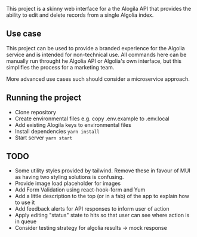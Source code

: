 This project is a skinny web interface for a the Alogila API that provides the ability to edit and delete records from a single Algolia index.

## Use case

This project can be used to provide a branded experience for the Algolia service and is intended for non-technical use. All commands here can be manually run throught he Algolia API or Algolia's own interface, but this simplifies the process for a marketing team.

More advanced use cases such should consider a microservice approach.

## Running the project

- Clone repository
- Create environmental files e.g. copy .env.example to .env.local
- Add existing Alogila keys to environmental files
- Install dependencies `yarn install`
- Start server `yarn start`

## TODO

- Some utility styles provided by tailwind. Remove these in favour of MUI as having two styling solutions is confusing.
- Provide image load placeholder for images
- Add Form Validation using react-hook-form and Yum
- Add a little description to the top (or in a fab) of the app to explain how to use it
- Add feedback alerts for API responses to inform user of action
- Apply editing "status" state to hits so that user can see where action is in queue
- Consider testing strategy for algolia results -> mock response
